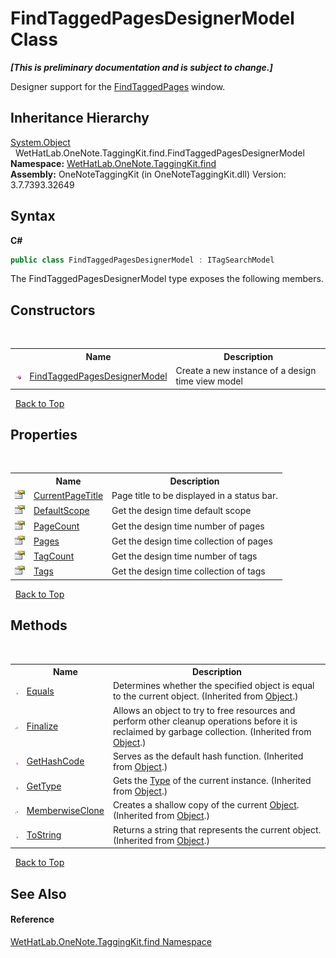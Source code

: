 # FindTaggedPagesDesignerModel Class
 _**\[This is preliminary documentation and is subject to change.\]**_

Designer support for the <a href="60d7bed7-f819-9c82-f130-1c71241d23f8.md">FindTaggedPages</a> window.


## Inheritance Hierarchy
<a href="http://msdn2.microsoft.com/en-us/library/e5kfa45b" target="_blank">System.Object</a><br />&nbsp;&nbsp;WetHatLab.OneNote.TaggingKit.find.FindTaggedPagesDesignerModel<br />
**Namespace:**&nbsp;<a href="0e3a8efd-07d2-1709-b1cd-709153222081.md">WetHatLab.OneNote.TaggingKit.find</a><br />**Assembly:**&nbsp;OneNoteTaggingKit (in OneNoteTaggingKit.dll) Version: 3.7.7393.32649

## Syntax

**C#**<br />
``` C#
public class FindTaggedPagesDesignerModel : ITagSearchModel
```

The FindTaggedPagesDesignerModel type exposes the following members.


## Constructors
&nbsp;<table><tr><th></th><th>Name</th><th>Description</th></tr><tr><td>![Public method](media/pubmethod.gif "Public method")</td><td><a href="c58a4781-9e86-1290-dd40-670e197883b4.md">FindTaggedPagesDesignerModel</a></td><td>
Create a new instance of a design time view model</td></tr></table>&nbsp;
<a href="#findtaggedpagesdesignermodel-class">Back to Top</a>

## Properties
&nbsp;<table><tr><th></th><th>Name</th><th>Description</th></tr><tr><td>![Public property](media/pubproperty.gif "Public property")</td><td><a href="45ddd95f-17ac-6277-a6d6-88e89671b6d7.md">CurrentPageTitle</a></td><td>
Page title to be displayed in a status bar.</td></tr><tr><td>![Public property](media/pubproperty.gif "Public property")</td><td><a href="8d4c8583-9d94-bbfb-c62b-15ae6bcc6e38.md">DefaultScope</a></td><td>
Get the design time default scope</td></tr><tr><td>![Public property](media/pubproperty.gif "Public property")</td><td><a href="d1ca66d7-df89-ff9d-2d4c-d218abff75e4.md">PageCount</a></td><td>
Get the design time number of pages</td></tr><tr><td>![Public property](media/pubproperty.gif "Public property")</td><td><a href="c42e3df4-1932-cc11-1800-480eb08c27d3.md">Pages</a></td><td>
Get the design time collection of pages</td></tr><tr><td>![Public property](media/pubproperty.gif "Public property")</td><td><a href="7e5d15b3-1c30-8fdf-b0c9-2f2938053896.md">TagCount</a></td><td>
Get the design time number of tags</td></tr><tr><td>![Public property](media/pubproperty.gif "Public property")</td><td><a href="11653dd7-137b-46d9-9124-a176e7b49b39.md">Tags</a></td><td>
Get the design time collection of tags</td></tr></table>&nbsp;
<a href="#findtaggedpagesdesignermodel-class">Back to Top</a>

## Methods
&nbsp;<table><tr><th></th><th>Name</th><th>Description</th></tr><tr><td>![Public method](media/pubmethod.gif "Public method")</td><td><a href="http://msdn2.microsoft.com/en-us/library/bsc2ak47" target="_blank">Equals</a></td><td>
Determines whether the specified object is equal to the current object.
 (Inherited from <a href="http://msdn2.microsoft.com/en-us/library/e5kfa45b" target="_blank">Object</a>.)</td></tr><tr><td>![Protected method](media/protmethod.gif "Protected method")</td><td><a href="http://msdn2.microsoft.com/en-us/library/4k87zsw7" target="_blank">Finalize</a></td><td>
Allows an object to try to free resources and perform other cleanup operations before it is reclaimed by garbage collection.
 (Inherited from <a href="http://msdn2.microsoft.com/en-us/library/e5kfa45b" target="_blank">Object</a>.)</td></tr><tr><td>![Public method](media/pubmethod.gif "Public method")</td><td><a href="http://msdn2.microsoft.com/en-us/library/zdee4b3y" target="_blank">GetHashCode</a></td><td>
Serves as the default hash function.
 (Inherited from <a href="http://msdn2.microsoft.com/en-us/library/e5kfa45b" target="_blank">Object</a>.)</td></tr><tr><td>![Public method](media/pubmethod.gif "Public method")</td><td><a href="http://msdn2.microsoft.com/en-us/library/dfwy45w9" target="_blank">GetType</a></td><td>
Gets the <a href="http://msdn2.microsoft.com/en-us/library/42892f65" target="_blank">Type</a> of the current instance.
 (Inherited from <a href="http://msdn2.microsoft.com/en-us/library/e5kfa45b" target="_blank">Object</a>.)</td></tr><tr><td>![Protected method](media/protmethod.gif "Protected method")</td><td><a href="http://msdn2.microsoft.com/en-us/library/57ctke0a" target="_blank">MemberwiseClone</a></td><td>
Creates a shallow copy of the current <a href="http://msdn2.microsoft.com/en-us/library/e5kfa45b" target="_blank">Object</a>.
 (Inherited from <a href="http://msdn2.microsoft.com/en-us/library/e5kfa45b" target="_blank">Object</a>.)</td></tr><tr><td>![Public method](media/pubmethod.gif "Public method")</td><td><a href="http://msdn2.microsoft.com/en-us/library/7bxwbwt2" target="_blank">ToString</a></td><td>
Returns a string that represents the current object.
 (Inherited from <a href="http://msdn2.microsoft.com/en-us/library/e5kfa45b" target="_blank">Object</a>.)</td></tr></table>&nbsp;
<a href="#findtaggedpagesdesignermodel-class">Back to Top</a>

## See Also


#### Reference
<a href="0e3a8efd-07d2-1709-b1cd-709153222081.md">WetHatLab.OneNote.TaggingKit.find Namespace</a><br />